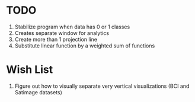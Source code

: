 # TODO
1. Stabilize program when data has 0 or 1 classes
2. Creates separate window for analytics
3. Create more than 1 projection line
4. Substitute linear function by a weighted sum of functions

# Wish List
1. Figure out how to visually separate very vertical visualizations (BCI and Satimage datasets)
